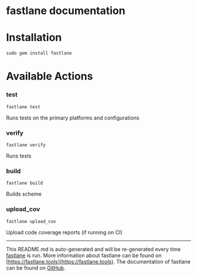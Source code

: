 fastlane documentation
================
# Installation
```
sudo gem install fastlane
```
# Available Actions
### test
```
fastlane test
```
Runs tests on the primary platforms and configurations
### verify
```
fastlane verify
```
Runs tests
### build
```
fastlane build
```
Builds scheme
### upload_cov
```
fastlane upload_cov
```
Upload code coverage reports (if running on CI)

----

This README.md is auto-generated and will be re-generated every time [fastlane](https://fastlane.tools) is run.
More information about fastlane can be found on [https://fastlane.tools](https://fastlane.tools).
The documentation of fastlane can be found on [GitHub](https://github.com/fastlane/fastlane/tree/master/fastlane).
